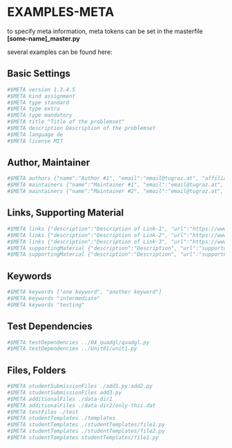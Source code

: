 # EXAMPLES-META
to specify meta information, meta tokens can be set in the masterfile **[some-name]_master.py**

several examples can be found here:

## Basic Settings
```python
#$META version 1.3.4.5
#$META kind assignment
#$META type standard
#$META type extra
#$META type mandatory
#$META title "Title of the problemset"
#$META description Description of the problemset
#$META language de
#$META license MIT
```
## Author, Maintainer
```python
#$META authors {"name":"Author #1", "email":"email@tugraz.at", "affiliation":"TU Graz"}
#$META maintainers {"name":"Maintainer #1", "email":"email@tugraz.at", "affiliation":"TU Graz"}
#$META maintainers {"name":"Maintainer #2", "email":"email@tugraz.at", "affiliation":"TU Graz"}
```
## Links, Supporting Material
```python
#$META links {"description":"Description of Link-1", "url":"https://www.python.org/"}
#$META links {"description":"Description of Link-2", "url":"https://www.python.org/"}
#$META links {"description":"Description of Link-3", "url":"https://www.python.org/"}
#$META supportingMaterial {"description":"Description", "url":"supporturl"}
#$META supportingMaterial {"description":"Description", "url":"supporturl"}
```
## Keywords
```python
#$META keywords ["one keyword", "another keyword"]
#$META keywords "intermediate"
#$META keywords "testing"
```
## Test Dependencies
```python
#$META testDependencies ../04_quadgl/quadgl.py
#$META testDependencies ../Unit01/unit1.py
```
## Files, Folders
```python
#$META studentSubmissionFiles ./add1.py:add2.py
#$META studentSubmissionFiles add3.py
#$META additionalFiles ./data-dir1
#$META additionalFiles ./data-dir2/only-this.dat
#$META testFiles ./test
#$META studentTemplates ./templates
#$META studentTemplates ./studentTemplates/file1.py
#$META studentTemplates ./studentTemplates/file2.py
#$META studentTemplates studentTemplates/file1.py
```
